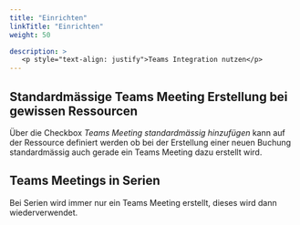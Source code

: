 ```yaml
---
title: "Einrichten"
linkTitle: "Einrichten"
weight: 50

description: >
   <p style="text-align: justify">Teams Integration nutzen</p>
---
```


## Standardmässige Teams Meeting Erstellung bei gewissen Ressourcen

Über die Checkbox *Teams Meeting standardmässig hinzufügen* kann auf der Ressource definiert werden ob bei der Erstellung einer neuen Buchung standardmässig auch gerade ein Teams Meeting dazu erstellt wird.

## Teams Meetings in Serien

Bei Serien wird immer nur ein Teams Meeting erstellt, dieses wird dann wiederverwendet.


